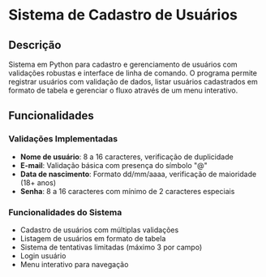 # Sistema de Cadastro de Usuários

## Descrição
Sistema em Python para cadastro e gerenciamento de usuários com validações robustas e interface de linha de comando. O programa permite registrar usuários com validação de dados, listar usuários cadastrados em formato de tabela e gerenciar o fluxo através de um menu interativo.

## Funcionalidades

### Validações Implementadas
- **Nome de usuário**: 8 a 16 caracteres, verificação de duplicidade
- **E-mail**: Validação básica com presença do símbolo "@"
- **Data de nascimento**: Formato dd/mm/aaaa, verificação de maioridade (18+ anos)
- **Senha**: 8 a 16 caracteres com mínimo de 2 caracteres especiais

### Funcionalidades do Sistema
- Cadastro de usuários com múltiplas validações
- Listagem de usuários em formato de tabela
- Sistema de tentativas limitadas (máximo 3 por campo)
- Login usuário
- Menu interativo para navegação
